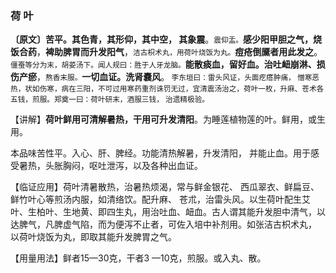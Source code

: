 ### 荷 叶

**〔原文〕苦平。其色青，其形仰，其中空， 其象震**。<small>震仰盂。</small>**感少阳甲胆之气，烧饭合药**，**裨助脾胃而升发阳气**，<small>洁古枳术丸，用荷叶烧饭为丸。</small>**痘疮倒黡者用此发之**。<small>僵蚕等分为末，胡荽汤下。闻人规曰：胜于人牙龙脑。</small>**能散痰血，留好血。治吐衄崩淋、损伤产瘀**，<small>熬香末服。</small>**一切血证。洗肾嚢风**。<small> 李东垣曰：雷头风证，头面疙瘩肿痛， 憎寒恶热，状如伤寒，病在三阳，不可过用寒药重剂诛罚无过，宜清震汤治之，荷叶一枚，升麻、苍术各五钱，煎服。郑奠一曰：荷叶研末，酒服三钱， 治遗精极验。</small>	

【讲解】**荷叶鲜用可清解暑热，干用可升发清阳**。为睡莲植物莲的叶。鲜用，或生用。

本品味苦性平。入心、肝、脾经。功能清热解暑，升发清阳， 并能止血。用于感受暑热，头胀胸闷，呕吐泄泻，以及各种出血证。

【临证应用】荷叶清暑散热，治暑热烦渴，常与鲜金银花、 西瓜翠衣、鲜扁豆、鲜竹叶心等煎汤内服，如清络饮。配升麻、 苍朮，治雷头风。以生荷叶配生艾叶、生柏叶、生地黄、即四生丸，用治吐血、衄血。古人谓其能升发胆中清气，以达脾气，凡脾虚气陷，而为便泻不止者，可佐入培中补剂用。如张洁古枳术丸， 以荷叶烧饭为丸，即取其能升发脾胃之气。

【用量用法】鲜者15—30克，干者3 —10克，煎服。或入丸、散。
